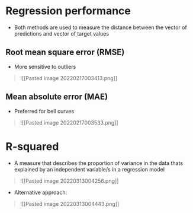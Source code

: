 # Regression performance
- Both methods are used to measure the distance between the vector of predictions and vector of target values
## Root mean square error (RMSE)
- More sensitive to outliers  
>![[Pasted image 20220217003413.png]]

## Mean absolute error (MAE)
- Preferred for bell curves
>![[Pasted image 20220217003533.png]]

# R-squared
- A measure that describes the proportion of variance in the data thats explained by an independent variable/s in a regression model
>![[Pasted image 20220313004256.png]]

- Alternative approach:
>![[Pasted image 20220313004443.png]]